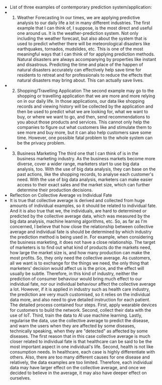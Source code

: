<!-- Reading Response 4 -- Prediction & Uncertainty -- 0314 -- Tina-->
- List of three examples of contemporary prediction system/application:
- 1. Weather Forecasting
In our times, we are applying predictive analysis to our daily life a lot in many different industries. The first example that I can think of, I suppose, is the most direct and useful one around us. It is the weather-prediction system. Not only including the weather forecast, but also about the system that is used to predict whether there will be meteorological disasters like earthquakes, tornados, mudslides, etc. This is one of the most meaningful ways that I can think of for applying prediction methods. Natural disasters are always accompanying by properties like instant and disastrous. Predicting the time and place of the happen of natural disasters accurately can effectively help save time for residents to retreat and for professionals to reduce the effects that natural disasters may bring about. This can actually save lives.
- 2. Shopping/Travelling Application
The second example may go to the shopping or travelling application that we are more and more relying on in our daily life. In those applications, our data like shopping records and viewing history will be collected by the application and then be used to predict what we are looking for, what we want to buy, or where we want to go, and then, send recommendations to you about those products and services. This cannot only help the companies to figure out what customers like and stimulate them to see more and buy more, but it can also help customers save some time. However, one possible fatal problem to the whole system can be the privacy problem.
- 3. Business Marketing
The third one that I can think of is in the business marketing industry. As the business markets become more diverse, cover a wider range, marketers start to use big data analysis, too. With the use of big data analysis, they can base on the past actions, like the shopping records, to analyse each customer's need. With the use of big data analysis, marketers can make easier access to their exact sales and the market size, which can further determine their production decisions.
- Reflection on Collective Average vs Individual Fate
- It is true that collective average is derived and collected from huge amounts of individual examples, so it should be related to individual fate. And it is also true that we, the individuals, are hard to determined or predicted by the collective average data, which was measured by the big data analysis, machine learning algorithms, etc. So, as far as I'm concerned, I believe that how close the relationship between collective average and individual fate is should be determined by which industry the prediction method is being used in. For example, when considering the business marketing, it does not have a close relationship. The target of marketers is to find out what kind of products do the markets need, how large the market size is, and how many production can make the most profits. So, they only need the collective average. As customers, all we want is to exchange for the things we need, the only thing that marketers' decision would affect us is the price, and the effect will usually be subtle. Therefore, in this kind of industry, neither the prediction of consumer behaviour would bring much effect to our individual fate, nor our individual behaviour affect the collective average a lot. However, if it is applied in industry such as health care industry, the prediction are very much customised, so it relies on the individual data more, and also need to give detailed instruction for each patient. The detailed process contained four steps. First, apply wearable devices for customers to build the network. Second, collect their data with the use of IoT. Third, train the data to AI use machine learning. Lastly, regularise the data, use the collective average to predict the disease, and warn the users when they are affected by some diseases, technically speaking, when they are "detected" as affected by some diseases. The first reason that in this case collective average is much closer related to individual fate is that healthcare can be said to be the most important aspect in one individual's life. Second, health is not like consumption needs. In healthcare, each case is highly differentiate with others. Also, there are too many different causes for one disease and relatively, the data examples are too limited. Therefore, each individual data may have larger effect on the collective average, and once we decided to believe in the average, it may also have deeper effect on ourselves. 

